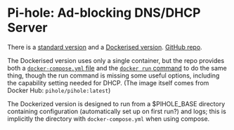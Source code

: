 Pi-hole: Ad-blocking DNS/DHCP Server
====================================

There is a [standard version][ph-gh] and a [Dockerised version][phd-gh].
[GitHub repo][phd-gh].

The Dockerised version uses only a single container, but the repo provides
both a [`docker-compose.yml` file][ex-compose] and the [`docker run`
command][ex-run] to do the same thing, though the run command is missing
some useful options, including the capability setting needed for DHCP. (The
image itself comes from  Docker Hub: `pihole/pihole:latest`)

The Dockerized version is designed to run from a $PIHOLE_BASE directory
containing configuration (automatically set up on first run?) and logs;
this is implicitly the directory with `docker-compose.yml` when using
compose.



<!-------------------------------------------------------------------->
[ex-compose]: https://github.com/pi-hole/docker-pi-hole/blob/master/docker-compose.yml.example
[ex-run]: https://github.com/pi-hole/docker-pi-hole/blob/master/docker_run.sh
[ph-gh]: https://github.com/pi-hole/pi-hole
[phd-gh]: https://github.com/pi-hole/docker-pi-hole
